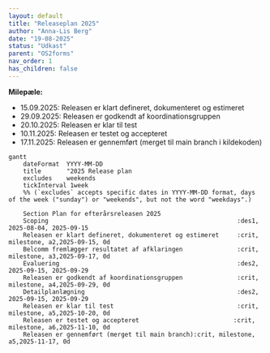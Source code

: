 ```yaml
---
layout: default
title: "Releaseplan 2025"
author: "Anna-Lis Berg"
date: "19-08-2025"
status: "Udkast"
parent: "OS2forms"
nav_order: 1
has_children: false
---
```


**Milepæle:**
- 15.09.2025: Releasen er klart defineret, dokumenteret og estimeret
- 29.09.2025: Releasen er godkendt af koordinationsgruppen
- 20.10.2025: Releasen er klar til test
- 10.11.2025: Releasen er testet og accepteret
- 17.11.2025: Releasen er gennemført (merget til main branch i kildekoden)

```mermaid
gantt
    dateFormat  YYYY-MM-DD
    title       "2025 Release plan
    excludes    weekends
    tickInterval 1week
    %% (`excludes` accepts specific dates in YYYY-MM-DD format, days of the week ("sunday") or "weekends", but not the word "weekdays".)

    Section Plan for efterårsreleasen 2025
    Scoping                                                    :des1, 2025-08-04, 2025-09-15
    Releasen er klart defineret, dokumenteret og estimeret     :crit, milestone, a2,2025-09-15, 0d
    Belcomm fremlægger resultatet af afklaringen               :crit, milestone, a3,2025-09-17, 0d
    Evaluering                                                 :des2, 2025-09-15, 2025-09-29
    Releasen er godkendt af koordinationsgruppen               :crit, milestone, a4,2025-09-29, 0d
    Detailplanlægning                                          :des2, 2025-09-15, 2025-09-29
    Releasen er klar til test                                  :crit, milestone, a5,2025-10-20, 0d
    Releasen er testet og accepteret                          :crit, milestone, a6,2025-11-10, 0d
    Releasen er gennemført (merget til main branch):crit, milestone, a5,2025-11-17, 0d
```

